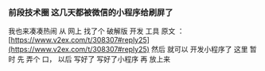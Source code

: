 ###  前段技术圈 这几天都被微信的小程序给刷屏了
 我也来凑凑热闹
  从 网上 找了个 破解版 开发 工具
 原文 ：[https://www.v2ex.com/t/308307#reply25](https://www.v2ex.com/t/308307#reply25)
  然后 就可以 开发小程序了
   这里 暂时 先 弄个 口，  以后  写好了 写好了小程序 再 放上来

